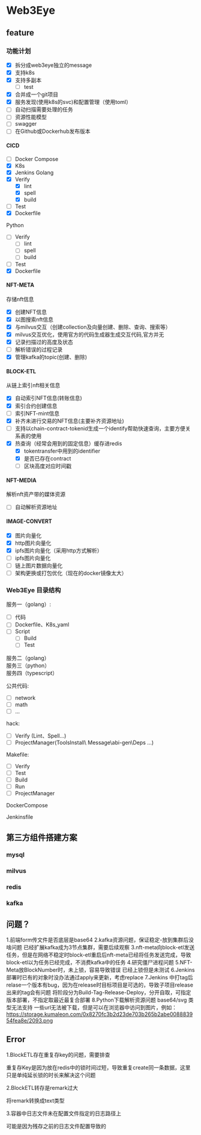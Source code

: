 # Web3Eye

## feature

### 功能计划

- [x] 拆分成web3eye独立的message
- [x] 支持k8s
- [x] 支持多副本
  - [ ] test
- [x] 合并成一个git项目
- [x] 服务发现(使用k8s的svc)和配置管理（使用toml）
- [ ] 自动扫描需要处理的任务
- [ ] 资源性能模型
- [ ] swagger
- [ ] 在Github或Dockerhub发布版本
  
#### CICD

- [ ] Docker Compose
- [x] K8s
- [x] Jenkins
Golang
- [x] Verify
  - [x] lint
  - [x] spell
  - [x] build
- [ ] Test
- [x] Dockerfile

Python

- [ ] Verify
  - [ ] lint
  - [ ] spell
  - [ ] build
- [ ] Test
- [x] Dockerfile

#### NFT-META

存储nft信息

- [x] 创建NFT信息
- [x] 以图搜索nft信息
- [x] 与milvus交互（创建collection及向量创建、删除、查询、搜索等）
- [x] milvus交互优化，使用官方的代码生成器生成交互代码,官方并无
- [x] 记录扫描过的高度及状态
- [ ] 解析错误的过程记录
- [x] 管理kafka的topic(创建、删除)

#### BLOCK-ETL

从链上索引nft相关信息

- [x] 自动索引NFT信息(转账信息)
- [x] 索引合约创建信息
- [ ] 索引NFT-mint信息
- [x] 补齐未进行交易的NFT信息(主要补齐资源地址)
- [ ] 支持以chain-contract-tokenid生成一个identify帮助快速查询，主要方便关系表的使用
- [x] 热查询（经常会用到的固定信息）缓存进redis
  - [x] tokentransfer中用到的identifier
  - [x] 是否已存在contract
  - [ ] 区块高度对应时间戳

#### NFT-MEDIA

解析nft资产带的媒体资源

- [ ] 自动解析资源地址

#### IMAGE-CONVERT

- [x] 图片向量化
- [x] http图片向量化
- [x] ipfs图片向量化（采用http方式解析）
- [ ] ipfs图片向量化
- [ ] 链上图片数据向量化
- [ ] 架构更换或打包优化（现在的docker镜像太大）

### Web3Eye 目录结构

服务一（golang）:

- [ ] 代码
- [ ] Dockerfile、K8s_yaml
- [ ] Script
  - [ ] Build
  - [ ] Test
  
服务二（golang）  
服务三（python）  
服务四（typescript）  

公共代码:

- [ ] network
- [ ] math
- [ ] ...

hack:

- [ ] Verify (Lint、Spell...)
- [ ] ProjectManager(ToolsInstall\ Message\abi-gen\Deps ...)

Makefile:  

- [ ] Verify
- [ ] Test
- [ ] Build
- [ ] Run
- [ ] ProjectManager

DockerCompose

Jenkinsfile  

## 第三方组件搭建方案

### mysql

### milvus

### redis

### kafka

## 问题？

1.前端form传文件是否底层是base64
2.kafka资源问题，保证稳定-放到集群后没啥问题
  已经扩展kafka成为3节点集群，需要后续观察
3.nft-meta向block-etl发送任务，但是在网络不稳定时block-etl重启后nft-meta已经将任务发送完成，导致block-etl以为任务已经完成，不消费kafka中的任务
4.研究僵尸进程问题
5.NFT-Meta放BlockNumber时，未上锁，容易导致错误
 已经上锁但是未测试
6.Jenkins 部署时已有的对象时没办法通过apply来更新，考虑replace
7.Jenkins 中打tag后relase一个版本有bug，因为在release时目标项目是可选的，导致子项目release出来的tag会有问题
 将阶段分为Build-Tag-Release-Deploy，分开自取，可指定版本部署，不指定取最近最复合部署
8.Python下载解析资源问题
  base64/svg 类型无法支持
  一些url无法被下载，但是可以在浏览器中访问到图片，例如：<https://storage.kumaleon.com/0x8270fc3b2d23de703b265b2abe008883954fea8e/2093.png>
  
## Error

1.BlockETL存在重复存key的问题，需要排查

重复存Key是因为放在redis中的锁时间过短，导致重复create同一条数据，这里只是单纯延长锁的时长来解决这个问题

2.BlockETL转存是remark过大

将remark转换成text类型

3.容器中日志文件未在配置文件指定的日志路径上

可能是因为残存之前的日志文件配置导致的
